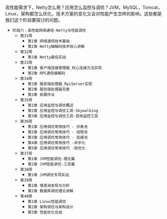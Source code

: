 高性能需求下，Netty怎么用？应用怎么监控与调优？JVM，MySQL，Tomcat，Linux，架构都怎么优化，技术方案的变化又会对性能产生怎样的影响，这些都是我们这个阶段要探讨的问题。

* `阶段六：高性能网络通信-Netty与性能调优`
    * `第31周`
        * `第1章 网络通信技术基础`
        * `第2章 Netty编解码技术核心讲解`
    * `第32周`
        * `第1章 Netty最佳实战`
    * `第33周`
        * `第1章 客户端连接管理器_核心连接方法实现`
        * `第2章 RPC通信编解码`
    * `第34周`
        * `第1章 服务端处理器_RpcServer实现`
        * `第2章 服务端处理器完善`
        * `第3章 拓展作业`
    * `第35周`
        * `第1章 应用监控与调优概述`
        * `第2章 应用监控与调优工具-Skywalking`
        * `第3章 应用监控与调优工具-其他监控工具`
    * `第36周`
        * `第1章 应用调优常用技巧 - 对象池`
        * `第2章 应用调优常用技巧 - 线程池`
        * `第3章 应用调优常用技巧 - 连接池`
        * `第4章 应用调优常用技巧 -异步化`
        * `第5章 应用调优常用技巧 -锁优化`
    * `第37周`
        * `第1章 JVM性能调优-理论篇`
        * `第2章 JVM性能调优-工具篇`
    * `第38周`
        * `第1章 JVM调优专项实战`
    * `第39周`
        * `第1章 慢查询发现与分析`
        * `第2章 数据库调优理论讲解`
    * `第40周`
        * `第1章 Linux性能调优`
        * `第2章 架构调优与架构设计`
        * `第3章 性能优化总结`